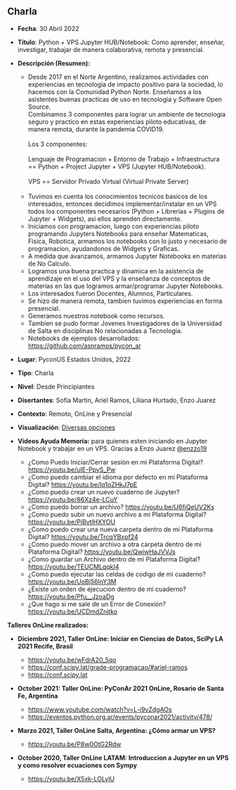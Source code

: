 ## Charla
* **Fecha**: 30 Abril 2022
* **Título**: Python + VPS Jupyter HUB/Notebook: Como aprender, enseñar, investigar, trabajar de manera colaborativa, remota y presencial.
* **Descripción (Resumen):** 

  - Desde 2017 en el Norte Argentino, realizamos actividades con experiencias en tecnologia de impacto positivo para la sociedad, lo hacemos con la Comunidad Python Norte. Enseñamos a los asistentes buenas practicas de uso en tecnologia y Software Open Source.<br>
Combinamos 3 componentes para lograr un ambiente de tecnologia seguro y practico en estas experiencias piloto educativas, de manera remota, durante la pandemia COVID19.<br><br>
Los 3 componentes:
<br><br>
Lenguaje de Programacion + Entorno de Trabajo + Infraestructura == Python + Project Jupyter + VPS (Jupyter HUB/Notebook).
<br><br>
VPS == Servidor Privado Virtual (Virtual Private Server)
<br><br>
  - Tuvimos en cuenta los conocimientos tecnicos basicos de los interesados, entonces decidimos implementar/instalar en un VPS todos los componentes necesarios (Python + Librerias + Plugins de Jupyter + Widgets), asi ellos aprenden directamente.<br>
  - Iniciamos con programacion, luego con experiencias piloto programando Jupyters Notebooks para enseñar Matematicas, Fisica, Robotica, armamos los notebooks con lo justo y necesario de programacion, ayudandonos de Widgets y Graficas.<br>
  - A medida que avanzamos, armamos Jupyter Notebooks en materias de No Calculo.<br>
  - Logramos una buena practica y dinamica en la asistencia de aprendizaje en el uso del VPS y la enseñanza de conceptos de materias en las que logramos armar/programar Jupyter Notebooks.<br>
  - Los interesados fueron Docentes, Alumnos, Particulares.<br>
  - Se hizo de manera remota, tambien tuvimos experiencias en forma presencial.<br>
  - Generamos nuestros notebook como recursos.<br>
  - Tambien se pudo formar Jovenes Investigadores de la Universidad de Salta en disciplinas No relacionadas a Tecnologia.<br>
  - Notebooks de ejemplos desarrollados: https://github.com/asnramos/pycon_ar

* **Lugar**: PyconUS Estados Unidos, 2022
* **Tipo**: Charla
* **Nivel**: Desde Principiantes
* **Disertantes**: Sofía Martin, Ariel Ramos, Liliana Hurtado, Enzo Juarez
* **Contexto**: Remoto, OnLine y Presencial
* **Visualización**: [Diversas opciones](https://github.com/entrerrianas/pyconus2022)
* **Videos Ayuda Memoria:** para quienes esten iniciando en Jupyter Notebook y trabajar en un VPS. Gracias a Enzo Juarez [@enzzo19](https://github.com/enzzo19/)

  - ¿Como Puedo Iniciar/Cerrar sesión en mi Plataforma Digital? https://youtu.be/uIE-PpvS_Pw
  - ¿Como puedo cambiar el idioma por defecto en mi Plataforma Digital? https://youtu.be/lq1oZHkJ7pE
  - ¿Como puedo crear un nuevo cuaderno de Jupyter? https://youtu.be/86Xz4e-LCuY
  - ¿Como puedo borrar un archivo? https://youtu.be/U6fiQeUV2Ks
  - ¿Como puedo subir un nuevo archivo a mi Plataforma Digital? https://youtu.be/PjBvtlHXYOU
  - ¿Como puedo crear una nueva carpeta dentro de mi Plataforma Digital? https://youtu.be/TrcqYBxpf24
  - ¿Como puedo mover un archivo a otra carpeta dentro de mi Plataforma Digital? https://youtu.be/QwiwHaJVVJs
  - ¿Como guardar un Archivo dentro de mi Plataforma Digital? https://youtu.be/TEUCMLqqkI4
  - ¿Como puedo ejecutar las celdas de codigo de mi cuaderno? https://youtu.be/UoBj56InY3M
  - ¿Existe un orden de ejecucion dentro de mi cuaderno? https://youtu.be/Pfu__JzoaDg
  - ¿Que hago si me sale de un Error de Conexión?  https://youtu.be/UCDmdZnjtko

**Talleres OnLine realizados:**

* **Diciembre 2021, Taller OnLine: Iniciar en Ciencias de Datos, SciPy LA 2021 Recife, Brasil**
  - https://youtu.be/wFdrA20_5qo
  - https://conf.scipy.lat/grade-programacao/#ariel-ramos
  - https://conf.scipy.lat

* **October 2021: Taller OnLine: PyConAr 2021 OnLine, Rosario de Santa Fe, Argentina**
  - https://www.youtube.com/watch?v=L-j9vZdgAOs
  - https://eventos.python.org.ar/events/pyconar2021/activity/478/

* **Marzo 2021, Taller OnLine Salta, Argentina: ¿Cómo armar un VPS?** 
  - https://youtu.be/P8w0OtG2Rdw

* **October 2020, Taller OnLine LATAM: Introduccion a Jupyter en un VPS y como resolver ecuaciones con Sympy**
  - https://youtu.be/X5xk-LOLylU
